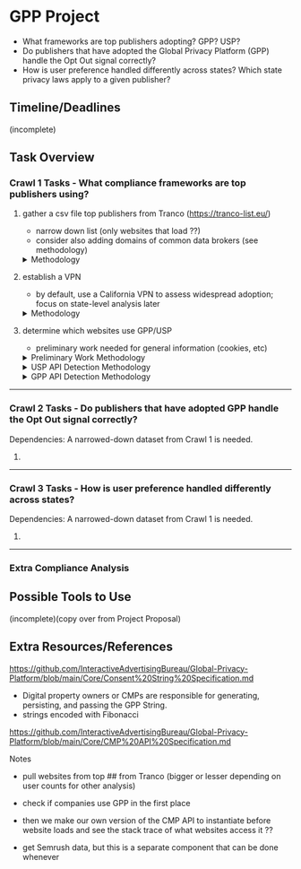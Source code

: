 # GPP Project
- What frameworks are top publishers adopting? GPP? USP?
- Do publishers that have adopted the Global Privacy Platform (GPP) handle the Opt Out signal correctly?
- How is user preference handled differently across states? Which state privacy laws apply to a given publisher? 

## Timeline/Deadlines 
(incomplete)

## Task Overview

### Crawl 1 Tasks - What compliance frameworks are top publishers using?
  1. gather a csv file top publishers from Tranco (https://tranco-list.eu/)
     - narrow down list (only websites that load ??)
     - consider also adding domains of common data brokers (see methodology)

      <details>
        <summary>Methodology</summary><br>

        Johnny Still Can’t Opt-out: Assessing the IAB CCPA Compliance Framework
        
        > To gather data for this study, we chose to crawl the top 10 K domains from the Tranco list [36].7 We focus on the top 10 K domains because Van Nortwick and Wilson [60] found          that the CCPA and CPRA were unlikely to apply to websites that fell below this level of popularity since they did not receive enough unique visitors from California to meet the         laws’ eligibility criteria (see § 2.3). 

        > That said, the CCPA and CPRA may not apply to all domains in this list—e.g., domains owned by non-pro￿t organizations—and thus we refrain from asserting whether speci￿c               websites are in compliance with the CCPA or CPRA (see § 3.5). Rather, the goal of our study is to assess the overall adoption of the CCPA Framework and ￿ows of consent                  information, a goal for which it is su￿cient for us to cover popular websites.

        Setting the Bar Low: Are Websites Complying With the Minimum Requirements of the CCPA?
     
        > To build our corpus, we joined the top 1 million domains from the research-oriented Tranco6 domain popularity ranking [60]...
        >
        > ... with 2,902 domains that were identified as third-party trackers and/or advertisers by Bashir et al. [15].7
        >
        > To further narrow this list, we performed an initial crawl in which we attempted to resolve each domain to a website, scrape its homepage, extract the page’s text, and then           analyze the text with the Python langdetect library. Our crawler failed to retrieve a non-empty webpage from 267,718 (27%) of the domains in our initial list due to a variety           of errors, including DNS resolution failure, connection failures, TLS errors, and HTTP 4XX and 5XX responses...
        > 
        >  Our final corpus of 497,870 domains includes those that successfully returned an HTML webpage containing English text.

      </details>

  2. establish a VPN
     - by default, use a California VPN to assess widespread adoption; focus on state-level analysis later
    
      <details>
        <summary>Methodology</summary><br>

        Setting the Bar Low: Are Websites Complying With the Minimum Requirements of the CCPA?
     
        > All crawls were conducted using virtual machines from Amazon Web Services with IP addresses in California.
        
        > We assessed the impact of anti-crawler countermeasures on our crawler by manually revisiting 200 randomly selected websites, weighted by Tranco rank, from Crawl 3 and Crawl           4, using the same IP addresses as the crawler used.

      </details>

  3. determine which websites use GPP/USP
     - preliminary work needed for general information (cookies, etc)
    
      <details>
        <summary>Preliminary Work Methodology</summary><br>

        Johnny Still Can’t Opt-out: Assessing the IAB CCPA Compliance Framework

        > We used custom scripts, written in Python and JavaScript, to drive and instrument an instance of Chrome8 using the Chrome DevTools Protocol [13]. We left Chrome at its               default settings, except during crawls where we varied HTTP headers, as described below.
        >
        > All crawls were conducted using virtual machines from Amazon Web Services with IP addresses in California.

        > During each crawl of the Tranco top 10 K, our crawler visited each domain one-by-one. For each domain, we programmed the crawler to load the domain’s homepage,9 scroll to the bottom of the page, then sleep for 25 seconds. Further, we programmed our crawler to select nine internal hyperlinks at random from the home-page and crawl them using the same load, scroll, and sleep approach.

        > We assessed the impact of anti-crawler countermeasures on our crawler by manually revisiting 200 randomly selected websites, weighted by Tranco rank, from Crawl 3 and Crawl 4, using the same IP addresses as the crawler used. We received CAPTCHA challenges on two of the websites that prevented them from loading normally. Thus, we estimate that around 1% of websites in our sample were impacted by anti-crawler countermeasures.
        
        > Our crawler recorded detailed
information during each visit to a webpage, including all HTTP
request and response headers and all cookies that were set. Fur-
thermore, our crawler recorded the resource inclusion tree for each
webpage [3, 6]... We decompose the inclusion tree for each webpage into
inclusion chains, where each chain corresponds to a unique path from root to leaf in the given tree [5]. Furthermore, given the focus
of our study, we isolated A&A chains that correspond to the serving
of an ad or a tracker. We label a given inclusion chain as an A&A
chain if (1) there was at least one HTTP request in the chain that
matched a rule in the EasyList or EasyPrivacy block lists,10 or (2)
the chain terminated in the loading of a 1⇥1 tracking pixel [21]. We
use these A&A chains in § 4 to analyze the sources and destinations
of HTTP requests that included the USP String, i.e., to understand
how this consent signal is being passed from one party to another.

      </details>

      <details>
        <summary>USP API Detection Methodology</summary><br>

        > Speci￿cally, the CCPA Framework requires that a
JavaScript method called __uspapi() be instantiated in the ￿rst-
party context. This method must support a getUSPData command
that returns a uspData object containing the USP String [31]. This
method can be called directly by third parties present in the ￿rst-
party context, or indirectly using the JavaScript postMessage DOM
API to communicate with a special __uspapiLocator iframe. The
CCPA Framework recommends that the USP String be stored in a
￿rst-party cookie named usprivacy and that it be shared using a
URL parameter with the name us_privacy. 

      </details>

      <details>
        <summary>GPP API Detection Methodology</summary><br>

      </details>

---

### Crawl 2 Tasks - Do publishers that have adopted GPP handle the Opt Out signal correctly?

Dependencies: A narrowed-down dataset from Crawl 1 is needed.  

  1. 

---

### Crawl 3 Tasks - How is user preference handled differently across states?

Dependencies: A narrowed-down dataset from Crawl 1 is needed.  

  1. 

---

### Extra Compliance Analysis 

## Possible Tools to Use
(incomplete)(copy over from Project Proposal)

## Extra Resources/References 

https://github.com/InteractiveAdvertisingBureau/Global-Privacy-Platform/blob/main/Core/Consent%20String%20Specification.md
- Digital property owners or CMPs are responsible for generating, persisting, and passing the GPP String.
- strings encoded with Fibonacci

https://github.com/InteractiveAdvertisingBureau/Global-Privacy-Platform/blob/main/Core/CMP%20API%20Specification.md

Notes
- pull websites from top ## from Tranco (bigger or lesser depending on user counts for other analysis)
- check if companies use GPP in the first place
- then we make our own version of the CMP API to instantiate before website loads and see the stack trace of what websites access it ??

- get Semrush data, but this is a separate component that can be done whenever 
